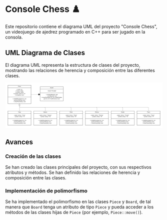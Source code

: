# Console Chess ♟️

Este repositorio contiene el diagrama UML del proyecto "Console Chess", un videojuego de ajedrez programado en C++ para ser jugado en la consola.

## UML Diagrama de Clases

El diagrama UML representa la estructura de clases del proyecto, mostrando las relaciones de herencia y composición entre las diferentes clases.

![UML](uml/uml.png)

## Avances

### Creación de las clases

Se han creado las clases principales del proyecto, con sus respectivos atributos y métodos. Se han definido las relaciones de herencia y composición entre las clases.

### Implementación de polimorfismo

Se ha implementado el polimorfismo en las clases `Piece` y `Board`, de tal manera que `Board` tenga un atributo de tipo `Piece` y pueda acceder a los métodos de las clases hijas de `Piece` (por ejemplo, `Piece::move()`).
